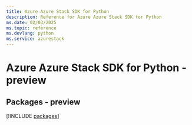 ```yaml
---
title: Azure Azure Stack SDK for Python
description: Reference for Azure Azure Stack SDK for Python
ms.date: 02/03/2025
ms.topic: reference
ms.devlang: python
ms.service: azurestack
---
```

# Azure Azure Stack SDK for Python - preview
## Packages - preview
[!INCLUDE [packages](azure-stack-index.md)]